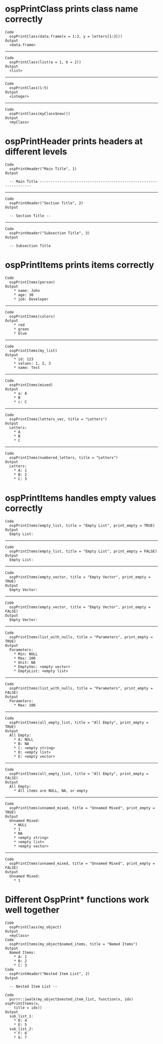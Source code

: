 # ospPrintClass prints class name correctly

    Code
      ospPrintClass(data.frame(x = 1:3, y = letters[1:3]))
    Output
      <data.frame>

---

    Code
      ospPrintClass(list(a = 1, b = 2))
    Output
      <list>

---

    Code
      ospPrintClass(1:5)
    Output
      <integer>

---

    Code
      ospPrintClass(myClass$new())
    Output
      <myClass>

# ospPrintHeader prints headers at different levels

    Code
      ospPrintHeader("Main Title", 1)
    Output
      
      -- Main Title ------------------------------------------------------------------

---

    Code
      ospPrintHeader("Section Title", 2)
    Output
      
      -- Section Title --
      

---

    Code
      ospPrintHeader("Subsection Title", 3)
    Output
      
      -- Subsection Title 

# ospPrintItems prints items correctly

    Code
      ospPrintItems(person)
    Output
        * name: John
        * age: 30
        * job: Developer

---

    Code
      ospPrintItems(colors)
    Output
        * red
        * green
        * blue

---

    Code
      ospPrintItems(my_list)
    Output
        * id: 123
        * values: 1, 2, 3
        * name: Test

---

    Code
      ospPrintItems(mixed)
    Output
        * a: A
        * B
        * c: C

---

    Code
      ospPrintItems(letters_vec, title = "Letters")
    Output
      Letters:
        * A
        * B
        * C

---

    Code
      ospPrintItems(numbered_letters, title = "Letters")
    Output
      Letters:
        * A: 1
        * B: 2
        * C: 3

# ospPrintItems handles empty values correctly

    Code
      ospPrintItems(empty_list, title = "Empty List", print_empty = TRUE)
    Output
      Empty List:

---

    Code
      ospPrintItems(empty_list, title = "Empty List", print_empty = FALSE)
    Output
      Empty List:

---

    Code
      ospPrintItems(empty_vector, title = "Empty Vector", print_empty = TRUE)
    Output
      Empty Vector:

---

    Code
      ospPrintItems(empty_vector, title = "Empty Vector", print_empty = FALSE)
    Output
      Empty Vector:

---

    Code
      ospPrintItems(list_with_nulls, title = "Parameters", print_empty = TRUE)
    Output
      Parameters:
        * Min: NULL
        * Max: 100
        * Unit: NA
        * EmptyVec: <empty vector>
        * EmptyList: <empty list>

---

    Code
      ospPrintItems(list_with_nulls, title = "Parameters", print_empty = FALSE)
    Output
      Parameters:
        * Max: 100

---

    Code
      ospPrintItems(all_empty_list, title = "All Empty", print_empty = TRUE)
    Output
      All Empty:
        * A: NULL
        * B: NA
        * C: <empty string>
        * D: <empty list>
        * E: <empty vector>

---

    Code
      ospPrintItems(all_empty_list, title = "All Empty", print_empty = FALSE)
    Output
      All Empty:
        * All items are NULL, NA, or empty

---

    Code
      ospPrintItems(unnamed_mixed, title = "Unnamed Mixed", print_empty = TRUE)
    Output
      Unnamed Mixed:
        * NULL
        * 1
        * NA
        * <empty string>
        * <empty list>
        * <empty vector>

---

    Code
      ospPrintItems(unnamed_mixed, title = "Unnamed Mixed", print_empty = FALSE)
    Output
      Unnamed Mixed:
        * 1

# Different OspPrint* functions work well together

    Code
      ospPrintClass(my_object)
    Output
      <myClass>
    Code
      ospPrintItems(my_object$named_items, title = "Named Items")
    Output
      Named Items:
        * A: 1
        * B: 2
        * C: 3
    Code
      ospPrintHeader("Nested Item List", 2)
    Output
      
      -- Nested Item List --
      
    Code
      purrr::iwalk(my_object$nested_item_list, function(x, idx) ospPrintItems(x,
        title = idx))
    Output
      sub_list_1:
        * D: 4
        * E: 5
      sub_list_2:
        * F: 6
        * G: 7

